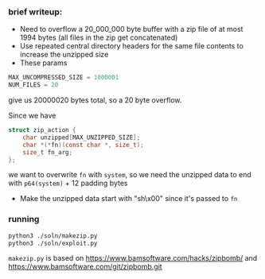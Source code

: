### brief writeup:
- Need to overflow a 20_000_000 byte buffer with a zip file of at most 1994 bytes (all files in the zip get concatenated)
- Use repeated central directory headers for the same file contents to increase the unzipped size
- These params
```py
MAX_UNCOMPRESSED_SIZE = 1000001
NUM_FILES = 20
```
give us 20000020 bytes total, so a 20 byte overflow.

Since we have
```c
struct zip_action {
    char unzipped[MAX_UNZIPPED_SIZE];
    char *(*fn)(const char *, size_t);
    size_t fn_arg;
};
```
we want to overwrite `fn` with `system`, so we need the unzipped data to end with `p64(system)` + 12 padding bytes
- Make the unzipped data start with "sh\x00" since it's passed to `fn`

### running
```sh
python3 ./soln/makezip.py
python3 ./soln/exploit.py
```

`makezip.py` is based on https://www.bamsoftware.com/hacks/zipbomb/ and https://www.bamsoftware.com/git/zipbomb.git